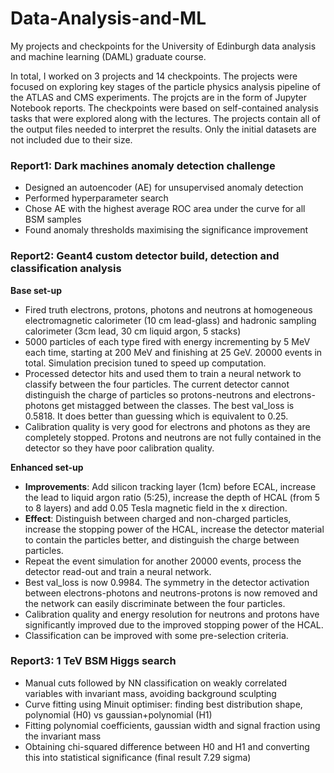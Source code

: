 # Data-Analysis-and-ML

My projects and checkpoints for the University of Edinburgh data analysis and machine learning (DAML) graduate course.

In total, I worked on 3 projects and 14 checkpoints. The projects were focused on exploring key stages of the particle physics analysis pipeline of the ATLAS and CMS experiments. The projcts are in the form of Jupyter Notebook reports. 
The checkpoints were based on self-contained analysis tasks that were explored along with the lectures. The projects contain all of the output files needed to interpret the results. Only the initial datasets are not included due to their size. 

### Report1: Dark machines anomaly detection challenge

- Designed an autoencoder (AE) for unsupervised anomaly detection
- Performed hyperparameter search
- Chose AE with the highest average ROC area under the curve for all BSM samples
- Found anomaly thresholds maximising the significance improvement

### Report2: Geant4 custom detector build, detection and classification analysis

**Base set-up**

- Fired truth electrons, protons, photons and neutrons at homogeneous electromagnetic calorimeter (10 cm lead-glass) and hadronic sampling calorimeter (3cm lead, 30 cm liquid argon, 5 stacks)
- 5000 particles of each type fired with energy incrementing by 5 MeV each time, starting at 200 MeV and finishing at 25 GeV. 20000 events in total. Simulation precision tuned to speed up computation. 
- Processed detector hits and used them to train a neural network to classify between the four particles. The current detector cannot distinguish the charge of particles so protons-neutrons and electrons-photons get mistagged between the classes. The best val_loss is 0.5818. It does better than guessing which is equivalent to 0.25.
- Calibration quality is very good for electrons and photons as they are completely stopped. Protons and neutrons are not fully contained in the detector so they have poor calibration quality. 
  
**Enhanced set-up**

- **Improvements**: Add silicon tracking layer (1cm) before ECAL, increase the lead to liquid argon ratio (5:25), increase the depth of HCAL (from 5 to 8 layers) and add 0.05 Tesla magnetic field in the x direction.
- **Effect**: Distinguish between charged and non-charged particles, increase the stopping power of the HCAL, increase the detector material to contain the particles better, and distinguish the charge between particles.
- Repeat the event simulation for another 20000 events, process the detector read-out and train a neural network. 
- Best val_loss is now 0.9984. The symmetry in the detector activation between electrons-photons and neutrons-protons is now removed and the network can easily discriminate between the four particles.
- Calibration quality and energy resolution for neutrons and protons have significantly improved due to the improved stopping power of the HCAL.
- Classification can be improved with some pre-selection criteria. 

  
### Report3: 1 TeV BSM Higgs search

- Manual cuts followed by NN classification on weakly correlated variables with invariant mass, avoiding background sculpting
- Curve fitting using Minuit optimiser: finding best distribution shape, polynomial (H0) vs gaussian+polynomial (H1)
- Fitting polynomial coefficients, gaussian width and signal fraction using the invariant mass
- Obtaining chi-squared difference between H0 and H1 and converting this into statistical significance (final result 7.29 sigma)


